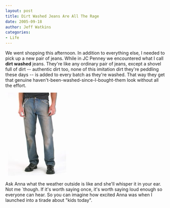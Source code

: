 ```yaml
---
layout: post
title: Dirt Washed Jeans Are All The Rage
date: 2005-09-18
author: Jeff Watkins
categories:
- Life
---
```


We went shopping this afternoon. In addition to everything else, I needed to pick up a new pair of jeans. While in JC Penney we encountered what I call **dirt washed** jeans. They're like any ordinary pair of jeans, except a shovel full of dirt -- authentic dirt too, none of this imitation dirt they're peddling these days -- is added to every batch as they're washed. That way they get that genuine haven't-been-washed-since-I-bought-them look without all the effort.

<div class="illustration"><img src="/photos/dirt-washed-jeans.jpg" border="0" alt="Authentic dirt-washed jeans"></div>

Ask Anna what the weather outside is like and she'll whisper it in your ear. Not me \`though. If it's worth saying once, it's worth saying loud enough so everyone can hear. So you can imagine how excited Anna was when I launched into a tirade about "kids today".